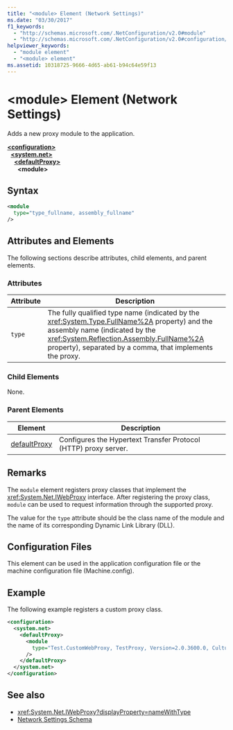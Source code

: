 ```yaml
---
title: "<module> Element (Network Settings)"
ms.date: "03/30/2017"
f1_keywords: 
  - "http://schemas.microsoft.com/.NetConfiguration/v2.0#module"
  - "http://schemas.microsoft.com/.NetConfiguration/v2.0#configuration/system.net/defaultProxy/module"
helpviewer_keywords: 
  - "module element"
  - "<module> element"
ms.assetid: 10318725-9666-4d65-ab61-b94c64e59f13
---
```

# \<module> Element (Network Settings)
Adds a new proxy module to the application.  

[**\<configuration>**](../configuration-element.md)\
&nbsp;&nbsp;[**\<system.net>**](system-net-element-network-settings.md)\
&nbsp;&nbsp;&nbsp;&nbsp;[**\<defaultProxy>**](defaultproxy-element-network-settings.md)\
&nbsp;&nbsp;&nbsp;&nbsp;&nbsp;&nbsp;**\<module>**

## Syntax  
  
```xml  
<module   
  type="type_fullname, assembly_fullname"   
/>  
```  
  
## Attributes and Elements  
 The following sections describe attributes, child elements, and parent elements.  
  
### Attributes  
  
|**Attribute**|**Description**|  
|-------------------|---------------------|  
|`type`|The fully qualified type name (indicated by the <xref:System.Type.FullName%2A> property) and the assembly name (indicated by the <xref:System.Reflection.Assembly.FullName%2A> property), separated by a comma, that implements the proxy.|  
  
### Child Elements  
 None.  
  
### Parent Elements  
  
|**Element**|**Description**|  
|-----------------|---------------------|  
|[defaultProxy](defaultproxy-element-network-settings.md)|Configures the Hypertext Transfer Protocol (HTTP) proxy server.|  
  
## Remarks  
 The `module` element registers proxy classes that implement the <xref:System.Net.IWebProxy> interface. After registering the proxy class, `module` can be used to request information through the supported proxy.  
  
 The value for the `type` attribute should be the class name of the module and the name of its corresponding Dynamic Link Library (DLL).  
  
## Configuration Files  
 This element can be used in the application configuration file or the machine configuration file (Machine.config).  
  
## Example  
 The following example registers a custom proxy class.  
  
```xml  
<configuration>  
  <system.net>  
    <defaultProxy>  
      <module  
        type="Test.CustomWebProxy, TestProxy, Version=2.0.3600.0, Culture=neutral, PublicKeyToken=b23a5c561934e385"  
      />  
    </defaultProxy>  
  </system.net>  
</configuration>  
```  
  
## See also

- <xref:System.Net.IWebProxy?displayProperty=nameWithType>
- [Network Settings Schema](index.md)
